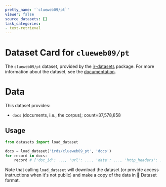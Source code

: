 ```yaml
---
pretty_name: '`clueweb09/pt`'
viewer: false
source_datasets: []
task_categories:
- text-retrieval
---
```


# Dataset Card for `clueweb09/pt`

The `clueweb09/pt` dataset, provided by the [ir-datasets](https://ir-datasets.com/) package.
For more information about the dataset, see the [documentation](https://ir-datasets.com/clueweb09#clueweb09/pt).

# Data

This dataset provides:
 - `docs` (documents, i.e., the corpus); count=37,578,858


## Usage

```python
from datasets import load_dataset

docs = load_dataset('irds/clueweb09_pt', 'docs')
for record in docs:
    record # {'doc_id': ..., 'url': ..., 'date': ..., 'http_headers': ..., 'body': ..., 'body_content_type': ...}

```

Note that calling `load_dataset` will download the dataset (or provide access instructions when it's not public) and make a copy of the
data in 🤗 Dataset format.
